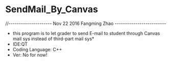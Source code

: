 # SendMail_By_Canvas

//--------------------- Nov 22 2016 Fangming Zhao -------------------------
* this program is to let grader to send E-mail to student through Canvas mail sys instead of third-part mail sys*
* IDE:QT
* Coding Language: C++
* Ver: No for now!
